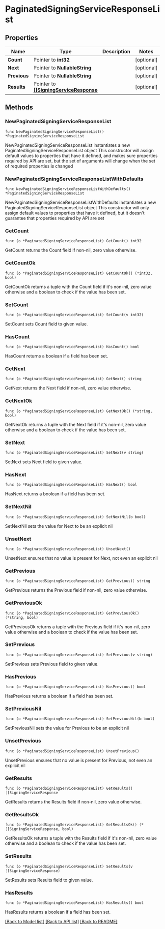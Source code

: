 # PaginatedSigningServiceResponseList

## Properties

Name | Type | Description | Notes
------------ | ------------- | ------------- | -------------
**Count** | Pointer to **int32** |  | [optional] 
**Next** | Pointer to **NullableString** |  | [optional] 
**Previous** | Pointer to **NullableString** |  | [optional] 
**Results** | Pointer to [**[]SigningServiceResponse**](SigningServiceResponse.md) |  | [optional] 

## Methods

### NewPaginatedSigningServiceResponseList

`func NewPaginatedSigningServiceResponseList() *PaginatedSigningServiceResponseList`

NewPaginatedSigningServiceResponseList instantiates a new PaginatedSigningServiceResponseList object
This constructor will assign default values to properties that have it defined,
and makes sure properties required by API are set, but the set of arguments
will change when the set of required properties is changed

### NewPaginatedSigningServiceResponseListWithDefaults

`func NewPaginatedSigningServiceResponseListWithDefaults() *PaginatedSigningServiceResponseList`

NewPaginatedSigningServiceResponseListWithDefaults instantiates a new PaginatedSigningServiceResponseList object
This constructor will only assign default values to properties that have it defined,
but it doesn't guarantee that properties required by API are set

### GetCount

`func (o *PaginatedSigningServiceResponseList) GetCount() int32`

GetCount returns the Count field if non-nil, zero value otherwise.

### GetCountOk

`func (o *PaginatedSigningServiceResponseList) GetCountOk() (*int32, bool)`

GetCountOk returns a tuple with the Count field if it's non-nil, zero value otherwise
and a boolean to check if the value has been set.

### SetCount

`func (o *PaginatedSigningServiceResponseList) SetCount(v int32)`

SetCount sets Count field to given value.

### HasCount

`func (o *PaginatedSigningServiceResponseList) HasCount() bool`

HasCount returns a boolean if a field has been set.

### GetNext

`func (o *PaginatedSigningServiceResponseList) GetNext() string`

GetNext returns the Next field if non-nil, zero value otherwise.

### GetNextOk

`func (o *PaginatedSigningServiceResponseList) GetNextOk() (*string, bool)`

GetNextOk returns a tuple with the Next field if it's non-nil, zero value otherwise
and a boolean to check if the value has been set.

### SetNext

`func (o *PaginatedSigningServiceResponseList) SetNext(v string)`

SetNext sets Next field to given value.

### HasNext

`func (o *PaginatedSigningServiceResponseList) HasNext() bool`

HasNext returns a boolean if a field has been set.

### SetNextNil

`func (o *PaginatedSigningServiceResponseList) SetNextNil(b bool)`

 SetNextNil sets the value for Next to be an explicit nil

### UnsetNext
`func (o *PaginatedSigningServiceResponseList) UnsetNext()`

UnsetNext ensures that no value is present for Next, not even an explicit nil
### GetPrevious

`func (o *PaginatedSigningServiceResponseList) GetPrevious() string`

GetPrevious returns the Previous field if non-nil, zero value otherwise.

### GetPreviousOk

`func (o *PaginatedSigningServiceResponseList) GetPreviousOk() (*string, bool)`

GetPreviousOk returns a tuple with the Previous field if it's non-nil, zero value otherwise
and a boolean to check if the value has been set.

### SetPrevious

`func (o *PaginatedSigningServiceResponseList) SetPrevious(v string)`

SetPrevious sets Previous field to given value.

### HasPrevious

`func (o *PaginatedSigningServiceResponseList) HasPrevious() bool`

HasPrevious returns a boolean if a field has been set.

### SetPreviousNil

`func (o *PaginatedSigningServiceResponseList) SetPreviousNil(b bool)`

 SetPreviousNil sets the value for Previous to be an explicit nil

### UnsetPrevious
`func (o *PaginatedSigningServiceResponseList) UnsetPrevious()`

UnsetPrevious ensures that no value is present for Previous, not even an explicit nil
### GetResults

`func (o *PaginatedSigningServiceResponseList) GetResults() []SigningServiceResponse`

GetResults returns the Results field if non-nil, zero value otherwise.

### GetResultsOk

`func (o *PaginatedSigningServiceResponseList) GetResultsOk() (*[]SigningServiceResponse, bool)`

GetResultsOk returns a tuple with the Results field if it's non-nil, zero value otherwise
and a boolean to check if the value has been set.

### SetResults

`func (o *PaginatedSigningServiceResponseList) SetResults(v []SigningServiceResponse)`

SetResults sets Results field to given value.

### HasResults

`func (o *PaginatedSigningServiceResponseList) HasResults() bool`

HasResults returns a boolean if a field has been set.


[[Back to Model list]](../README.md#documentation-for-models) [[Back to API list]](../README.md#documentation-for-api-endpoints) [[Back to README]](../README.md)


